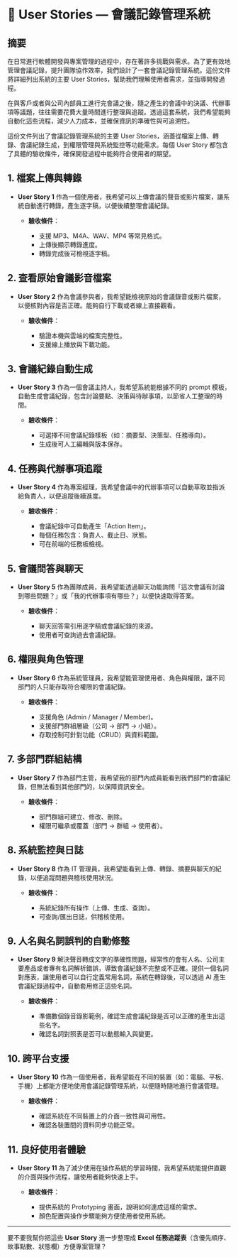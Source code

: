 # 📌 User Stories — 會議記錄管理系統

## 摘要

在日常進行軟體開發與專案管理的過程中，存在著許多挑戰與需求。為了更有效地管理會議記錄，提升團隊協作效率，我們設計了一套會議記錄管理系統。這份文件將詳細列出系統的主要 User Stories，幫助我們理解使用者需求，並指導開發過程。

在與客戶或者與公司內部員工進行完會議之後，隨之產生的會議中的決議、代辦事項等議題，往往需要花費大量時間進行整理與追蹤。透過這套系統，我們希望能夠自動化這些流程，減少人力成本，並確保資訊的準確性與可追溯性。

這份文件列出了會議記錄管理系統的主要 User Stories，涵蓋從檔案上傳、轉錄、會議紀錄生成，到權限管理與系統監控等功能需求。每個 User Story 都包含了具體的驗收條件，確保開發過程中能夠符合使用者的期望。

## 1. 檔案上傳與轉錄

* **User Story 1**
  作為一個使用者，我希望可以上傳會議的聲音或影片檔案，讓系統自動進行轉錄，產生逐字稿，以便後續整理會議紀錄。

  * **驗收條件**：

    * 支援 MP3、M4A、WAV、MP4 等常見格式。
    * 上傳後顯示轉錄進度。
    * 轉錄完成後可檢視逐字稿。

## 2. 查看原始會議影音檔案

* **User Story 2**
  作為會議參與者，我希望能檢視原始的會議錄音或影片檔案，以便核對內容是否正確。能夠自行下載或者線上直接觀看。

  * **驗收條件**：

    * 驗證本機與雲端的檔案完整性。
    * 支援線上播放與下載功能。

## 3. 會議紀錄自動生成

* **User Story 3**
  作為一個會議主持人，我希望系統能根據不同的 prompt 模板，自動生成會議紀錄，包含討論要點、決策與待辦事項，以節省人工整理的時間。

  * **驗收條件**：

    * 可選擇不同會議紀錄樣板（如：摘要型、決策型、任務導向）。
    * 生成後可人工編輯與版本保存。

## 4. 任務與代辦事項追蹤

* **User Story 4**
  作為專案經理，我希望會議中的代辦事項可以自動萃取並指派給負責人，以便追蹤後續進度。

  * **驗收條件**：

    * 會議紀錄中可自動產生「Action Item」。
    * 每個任務包含：負責人、截止日、狀態。
    * 可在前端的任務板檢視。

## 5. 會議問答與聊天

* **User Story 5**
  作為團隊成員，我希望能透過聊天功能詢問「這次會議有討論到哪些問題？」或「我的代辦事項有哪些？」以便快速取得答案。

  * **驗收條件**：

    * 聊天回答需引用逐字稿或會議紀錄的來源。
    * 使用者可查詢過去會議紀錄。

## 6. 權限與角色管理

* **User Story 6**
  作為系統管理員，我希望能管理使用者、角色與權限，讓不同部門的人只能存取符合權限的會議紀錄。

  * **驗收條件**：

    * 支援角色 (Admin / Manager / Member)。
    * 支援部門群組層級（公司 → 部門 → 小組）。
    * 存取控制可針對功能（CRUD）與資料範圍。

## 7. 多部門群組結構

* **User Story 7**
  作為部門主管，我希望我的部門內成員能看到我們部門的會議紀錄，但無法看到其他部門的，以保障資訊安全。

  * **驗收條件**：

    * 部門群組可建立、修改、刪除。
    * 權限可繼承或覆蓋（部門 → 群組 → 使用者）。

## 8. 系統監控與日誌

* **User Story 8**
  作為 IT 管理員，我希望能看到上傳、轉錄、摘要與聊天的紀錄，以便追蹤問題與稽核使用狀況。

  * **驗收條件**：

    * 系統紀錄所有操作（上傳、生成、查詢）。
    * 可查詢/匯出日誌，供稽核使用。

## 9. 人名與名詞誤判的自動修整

* **User Story 9**
  解決聲音轉成文字的準確性問題，經常性的會有人名、公司主要產品或者專有名詞解析錯誤，導致會議紀錄不完整或不正確。提供一個名詞對應表，讓使用者可以自行定義常用名詞，系統在轉錄後，可以透過 AI 產生會議紀錄過程中，自動套用修正這些名詞。

  * **驗收條件**：

    * 準備數個錄音錄影範例，確認生成會議紀錄是否可以正確的產生出這些名字。
    * 確認名詞對照表是否可以動態輸入與變更。

## 10. 跨平台支援

* **User Story 10**
  作為一個使用者，我希望能在不同的裝置（如：電腦、平板、手機）上都能方便地使用會議記錄管理系統，以便隨時隨地進行會議管理。

  * **驗收條件**：

    * 確認系統在不同裝置上的介面一致性與可用性。
    * 確認各裝置間的資料同步功能正常。

## 11. 良好使用者體驗

* **User Story 11**
  為了減少使用在操作系統的學習時間，我希望系統能提供直觀的介面與操作流程，讓使用者能夠快速上手。

  * **驗收條件**：

    * 提供系統的 Prototyping 畫面，說明如何達成這樣的需求。
    * 顏色配置與操作步驟能夠方便使用者使用系統。

---

要不要我幫你把這些 **User Story** 進一步整理成 **Excel 任務追蹤表**（含優先順序、故事點數、狀態欄）方便專案管理？
